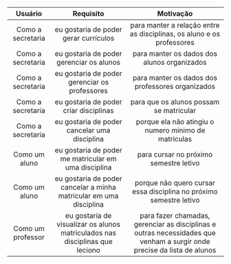 | Usuário      | Requisito | Motivação     |
| :----:        |    :----:   |          :----: |
| Como a secretaria  | eu gostaria de poder gerar currículos | para manter a relação entre as disciplinas, os aluno e os professores |
| Como a secretaria  | eu gostaria de poder gerenciar os alunos  | para manter os dados dos alunos organizados  |
| Como a secretaria  | eu gostaria de poder gerenciar os professores  | para manter os dados dos professores organizados  |
| Como a secretaria  | eu gostaria de poder criar disciplinas   | para que os alunos possam se matricular  |
| Como a secretaria  | eu gostaria de poder cancelar uma disciplina  | porque ela não atingiu o numero minimo de matriculas  |
| Como um aluno  | eu gostaria de poder me matricular em uma disciplina | para cursar no próximo semestre letivo  |
| Como um aluno  | eu gostaria de poder cancelar a minha matricular em uma disciplina | porque não quero cursar essa disciplina no próximo semestre letivo    |
| Como um professor  | eu gostaria de visualizar os alunos matriculados nas disciplinas que leciono  | para fazer chamadas, gerenciar as disciplinas e outras necessidades que venham a surgir onde precise da lista de alunos |
